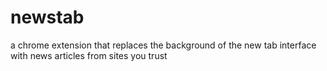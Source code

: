 # newstab
a chrome extension that replaces the background of the new tab interface with news articles from sites you trust
